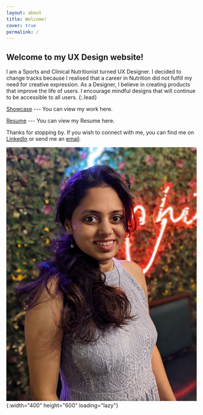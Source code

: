 ```yaml
---
layout: about
title: Welcome!
cover: true
permalink: /
---
```

## Welcome to my UX Design website!

I am a Sports and Clinical Nutritionist turned UX Designer. I decided to change tracks because I realised that a career in Nutrition did not fulfill my need for creative expression. As a Designer, I believe in creating products that improve the life of users. I encourage mindful designs that will continue to be accessible to all users.
{:.lead}

[Showcase](/showcase/) --- You can view my work here.

[Resume](/resume/) --- You can view my Resume here.

Thanks for stopping by.
If you wish to connect with me, you can find me on [LinkedIn] or send me an [email].

![chinu_dp](/img_repo/5703ccae-fa82-423e-a2d3-a37074fc3e67.JPG){:width="400" height="600" loading="lazy"}

[linkedin]: https://www.linkedin.com/in/chiranjivee-joshi-0335931ab/
[email]: mailto:chiranjiveejoshi0206@gmail.com
